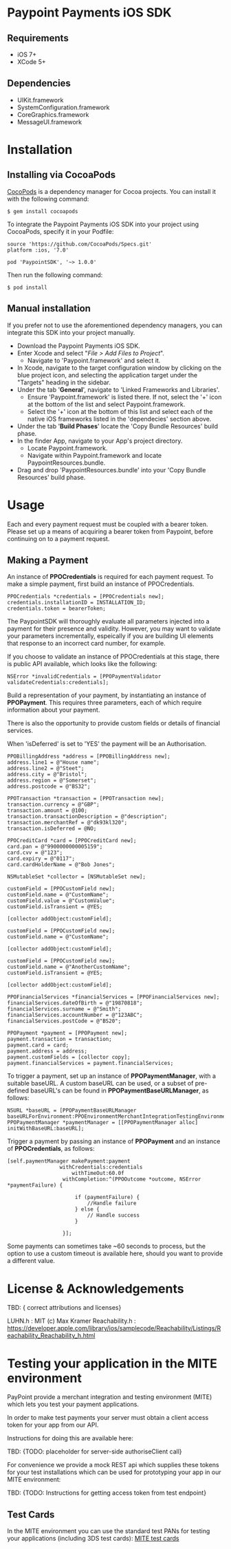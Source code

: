 # Paypoint Payments iOS SDK

## Requirements

* iOS 7+  
* XCode 5+  

## Dependencies
 
* UIKit.framework  
* SystemConfiguration.framework  
* CoreGraphics.framework  
* MessageUI.framework

# Installation

## Installing via CocoaPods

[CocoPods](https://cocoapods.org) is a dependency manager for Cocoa projects.  You can install it with the following command:

    $ gem install cocoapods

To integrate the Paypoint Payments iOS SDK into your project using CocoaPods, specify it in your Podfile:

    source 'https://github.com/CocoaPods/Specs.git'
    platform :ios, '7.0'
    
    pod 'PaypointSDK', '~> 1.0.0'

Then run the following command:

    $ pod install

## Manual installation   
If you prefer not to use the aforementioned dependency managers, you can integrate this SDK into your project manually.

* Download the Paypoint Payments iOS SDK.
* Enter Xcode and select "*File > Add Files to Project*".  
    * Navigate to 'Paypoint.framework' and select it.
* In Xcode, navigate to the target configuration window by clicking on the blue project icon, and selecting the application target under the "Targets" heading in the sidebar.
* Under the tab '**General**', navigate to 'Linked Frameworks and Libraries'.
	* Ensure 'Paypoint.framework' is listed there.  If not, select the '+' icon at the bottom of the list and select Paypoint.framework.  
	* Select the '+' icon at the bottom of this list and select each of the native iOS frameworks listed in the 'dependecies' section above.
* Under the tab '**Build Phases**' locate the 'Copy Bundle Resources' build phase.
* In the finder App, navigate to your App's project directory.
    * Locate Paypoint.framework. 
    * Navigate within Paypoint.framework and locate PaypointResources.bundle.
* Drag and drop 'PaypointResources.bundle' into your 'Copy Bundle Resources' build phase.

# Usage

Each and every payment request must be coupled with a bearer token.  Please set up a means of acquiring a bearer token from Paypoint, before continuing on to a payment request.

## Making a Payment 

An instance of **PPOCredentials** is required for each payment request.  To make a simple payment, first build an instance of PPOCredentials.

    PPOCredentials *credentials = [PPOCredentials new];
    credentials.installationID = INSTALLATION_ID;
    credentials.token = bearerToken;

The PaypointSDK will thoroughly evaluate all parameters injected into a payment for their presence and validity.  However, you may want to validate your parameters incrementally, espeically if you are building UI elements that response to an incorrect card number, for example.

If you choose to validate an instance of PPOCredentials at this stage, there is public API available, which looks like the following:

    NSError *invalidCredentials = [PPOPaymentValidator validateCredentials:credentials];

Build a representation of your payment, by instantiating an instance of **PPOPayment**.  This requires three parameters, each of which require information about your payment.

There is also the opportunity to provide custom fields or details of financial services.

When 'isDeferred' is set to 'YES' the payment will be an Authorisation.

    PPOBillingAddress *address = [PPOBillingAddress new];
    address.line1 = @"House name";
    address.line2 = @"Steet";
    address.city = @"Bristol";
    address.region = @"Somerset";
    address.postcode = @"BS32";
        
    PPOTransaction *transaction = [PPOTransaction new];
    transaction.currency = @"GBP";
    transaction.amount = @100;
    transaction.transactionDescription = @"description";
    transaction.merchantRef = @"dk93kl320";
    transaction.isDeferred = @NO;
        
    PPOCreditCard *card = [PPOCreditCard new];
    card.pan = @"9900000000005159";
    card.cvv = @"123";
    card.expiry = @"0117";
    card.cardHolderName = @"Bob Jones";
    
    NSMutableSet *collector = [NSMutableSet new];
    
    customField = [PPOCustomField new];
    customField.name = @"CustomName";
    customField.value = @"CustomValue";
    customField.isTransient = @YES;
    
    [collector addObject:customField];
    
    customField = [PPOCustomField new];
    customField.name = @"CustomName";
    
    [collector addObject:customField];
    
    customField = [PPOCustomField new];
    customField.name = @"AnotherCustomName";
    customField.isTransient = @YES;
    
    [collector addObject:customField];    

    PPOFinancialServices *financialServices = [PPOFinancialServices new];
    financialServices.dateOfBirth = @"19870818";
    financialServices.surname = @"Smith";
    financialServices.accountNumber = @"123ABC";
    financialServices.postCode = @"BS20";
    
    PPOPayment *payment = [PPOPayment new];
    payment.transaction = transaction;
    payment.card = card;
    payment.address = address;
    payment.customFields = [collector copy];
    payment.financialServices = payment.financialServices;

To trigger a payment, set up an instance of  **PPOPaymentManager**, with a suitable baseURL.  A custom baseURL can be used, or a subset of pre-defined baseURL's can be found in **PPOPaymentBaseURLManager**, as follows:

    NSURL *baseURL = [PPOPaymentBaseURLManager baseURLForEnvironment:PPOEnvironmentMerchantIntegrationTestingEnvironment];
    PPOPaymentManager *paymentManager = [[PPOPaymentManager alloc] initWithBaseURL:baseURL];

Trigger a payment by passing an instance of **PPOPayment** and an instance of **PPOCredentials**, as follows:

    
    [self.paymentManager makePayment:payment
                     withCredentials:credentials
                         withTimeOut:60.0f
                      withCompletion:^(PPOOutcome *outcome, NSError *paymentFailure) {
                          
                          if (paymentFailure) {
                              //Handle failure
                          } else {
                              // Handle success
                          }
                          
                      }];

Some payments can sometimes take ~60 seconds to process, but the option to use a custom timeout is available here, should you want to provide a different value.  

# License & Acknowledgements 

TBD: { correct attributions and licenses} 

LUHN.h : MIT (c) Max Kramer 
Reachability.h : https://developer.apple.com/library/ios/samplecode/Reachability/Listings/Reachability_Reachability_h.html

# Testing your application in the MITE environment

PayPoint provide a merchant integration and testing environment (MITE) which lets you test your payment applications. 

In order to make test payments your server must obtain a client access token for your app from our API. 

Instructions for doing this are available here: 

TBD:  {TODO: placeholder for server-side authoriseClient call}

For convenience we provide a mock REST api which supplies these tokens for your test installations which can be used for prototyping your app in our MITE environment: 

TBD: {TODO: Instructions for getting access token from test endpoint} 

## Test Cards

In the MITE environment you can use the standard test PANs for testing your applications (including 3DS test cards): 
[MITE test cards](https://developer.paypoint.com/payments/docs/#getting_started/test_cards)